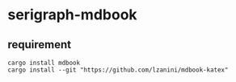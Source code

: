 # serigraph-mdbook

## requirement
```
cargo install mdbook
cargo install --git "https://github.com/lzanini/mdbook-katex"
```